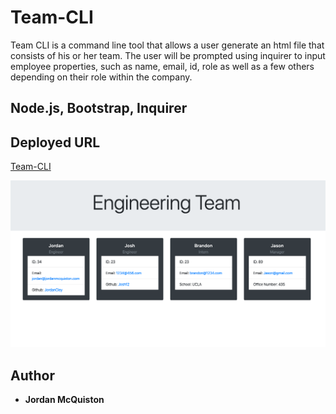 # Team-CLI

Team CLI is a command line tool that allows a user generate an html file that consists of
his or her team. The user will be prompted using inquirer to input employee properties, such as
name, email, id, role as well as a few others depending on their role within the company.

## Node.js, Bootstrap, Inquirer

## Deployed URL
[Team-CLI](https://jordancley.github.io/Team-CLI/)



![Team-CLI](Team-roster.png)


## Author

* **Jordan McQuiston** 